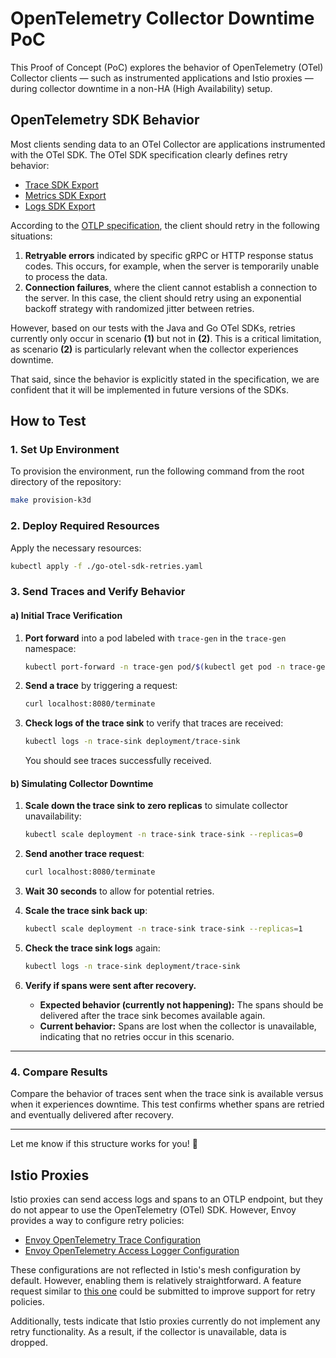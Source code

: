 # OpenTelemetry Collector Downtime PoC

This Proof of Concept (PoC) explores the behavior of OpenTelemetry (OTel) Collector clients — such as instrumented applications and Istio proxies — during collector downtime in a non-HA (High Availability) setup.

## OpenTelemetry SDK Behavior

Most clients sending data to an OTel Collector are applications instrumented with the OTel SDK. The OTel SDK specification clearly defines retry behavior:

- [Trace SDK Export](https://opentelemetry.io/docs/specs/otel/trace/sdk/#exportbatch)
- [Metrics SDK Export](https://opentelemetry.io/docs/specs/otel/metrics/sdk/#exportbatch)
- [Logs SDK Export](https://opentelemetry.io/docs/specs/otel/logs/sdk/#export)

According to the [OTLP specification](https://opentelemetry.io/docs/specs/otlp/), the client should retry in the following situations:  

1. **Retryable errors** indicated by specific gRPC or HTTP response status codes. This occurs, for example, when the server is temporarily unable to process the data.  
2. **Connection failures**, where the client cannot establish a connection to the server. In this case, the client should retry using an exponential backoff strategy with randomized jitter between retries.  

However, based on our tests with the Java and Go OTel SDKs, retries currently only occur in scenario **(1)** but not in **(2)**. This is a critical limitation, as scenario **(2)** is particularly relevant when the collector experiences downtime.  

That said, since the behavior is explicitly stated in the specification, we are confident that it will be implemented in future versions of the SDKs.  

## How to Test  

### 1. Set Up Environment  

To provision the environment, run the following command from the root directory of the repository:  

```bash
make provision-k3d
```

### 2. Deploy Required Resources  

Apply the necessary resources:  

```bash
kubectl apply -f ./go-otel-sdk-retries.yaml
```

### 3. Send Traces and Verify Behavior  

#### a) Initial Trace Verification  

1. **Port forward** into a pod labeled with `trace-gen` in the `trace-gen` namespace:  

   ```bash
   kubectl port-forward -n trace-gen pod/$(kubectl get pod -n trace-gen -l app=trace-gen -o jsonpath="{.items[0].metadata.name}") 8080:8080
   ```  

2. **Send a trace** by triggering a request:  

   ```bash
   curl localhost:8080/terminate
   ```  

3. **Check logs of the trace sink** to verify that traces are received:  

   ```bash
   kubectl logs -n trace-sink deployment/trace-sink
   ```

   You should see traces successfully received.  

#### b) Simulating Collector Downtime  

1. **Scale down the trace sink to zero replicas** to simulate collector unavailability:  

   ```bash
   kubectl scale deployment -n trace-sink trace-sink --replicas=0
   ```  

2. **Send another trace request**:  

   ```bash
   curl localhost:8080/terminate
   ```  

3. **Wait 30 seconds** to allow for potential retries.  

4. **Scale the trace sink back up**:  

   ```bash
   kubectl scale deployment -n trace-sink trace-sink --replicas=1
   ```  

5. **Check the trace sink logs** again:  

   ```bash
   kubectl logs -n trace-sink deployment/trace-sink
   ```  

6. **Verify if spans were sent after recovery.**  

   - **Expected behavior (currently not happening):** The spans should be delivered after the trace sink becomes available again.  
   - **Current behavior:** Spans are lost when the collector is unavailable, indicating that no retries occur in this scenario.  

---

### 4. Compare Results  

Compare the behavior of traces sent when the trace sink is available versus when it experiences downtime. This test confirms whether spans are retried and eventually delivered after recovery.  

---

Let me know if this structure works for you! 🚀



## Istio Proxies  

Istio proxies can send access logs and spans to an OTLP endpoint, but they do not appear to use the OpenTelemetry (OTel) SDK. However, Envoy provides a way to configure retry policies:  

- [Envoy OpenTelemetry Trace Configuration](https://www.envoyproxy.io/docs/envoy/latest/api-v3/config/trace/v3/opentelemetry.proto.html)  
- [Envoy OpenTelemetry Access Logger Configuration](https://www.envoyproxy.io/docs/envoy/latest/api-v3/extensions/access_loggers/open_telemetry/v3/logs_service.proto)  

These configurations are not reflected in Istio's mesh configuration by default. However, enabling them is relatively straightforward. A feature request similar to [this one](https://github.com/istio/istio/issues/52873) could be submitted to improve support for retry policies.  

Additionally, tests indicate that Istio proxies currently do not implement any retry functionality. As a result, if the collector is unavailable, data is dropped.  
